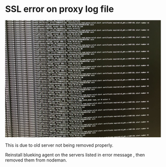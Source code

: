 # SSL error on proxy log file

![ssh error message on /var/log/gse/transit log or agent log](../../.gitbook/assets/wechatimg73.jpeg)

This is due to old server not being removed properly.

Reinstall blueking agent on the servers listed in error message , then removed them from nodeman.

